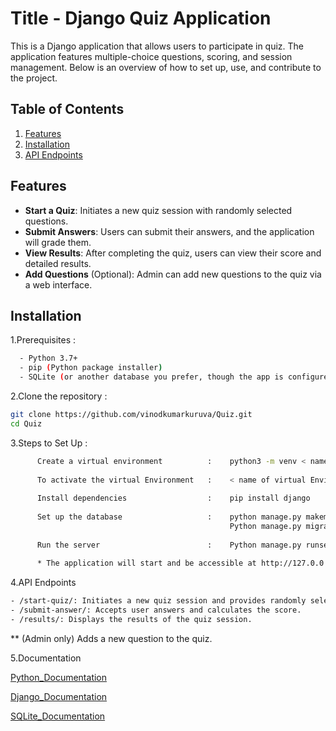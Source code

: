 
# Title -  Django Quiz Application

This is a Django application that allows users to participate in quiz. The application features multiple-choice questions, scoring, and session management. Below is an overview of how to set up, use, and contribute to the project.


## Table of Contents
1. [Features](#features)
2. [Installation](#installation)
3. [API Endpoints](#api-endpoints)


## Features
- **Start a Quiz**: Initiates a new quiz session with randomly selected questions.
- **Submit Answers**: Users can submit their answers, and the application will grade them.
- **View Results**: After completing the quiz, users can view their score and detailed results.
- **Add Questions** (Optional): Admin can add new questions to the quiz via a web interface.

## Installation

1.Prerequisites :

```bash
  - Python 3.7+
  - pip (Python package installer)
  - SQLite (or another database you prefer, though the app is configured for SQLite by default)
```

2.Clone the repository :

   ```bash
   git clone https://github.com/vinodkumarkuruva/Quiz.git
   cd Quiz
   ```

3.Steps to Set Up :

```bash
      Create a virtual environment          :    python3 -m venv < name of virtual Environment > 
       	
      To activate the virtual Environment   :    < name of virtual Environment >/Scripts/activate 
       
      Install dependencies                  :    pip install django
       
      Set up the database                   :    python manage.py makemigrations
                                                 Python manage.py migrate
       
      Run the server                        :    Python manage.py runserver 
       
      * The application will start and be accessible at http://127.0.0.1:5000

   ```

4.API Endpoints

```bash
- /start-quiz/: Initiates a new quiz session and provides randomly selected questions.
- /submit-answer/: Accepts user answers and calculates the score.
- /results/: Displays the results of the quiz session.
```

** (Admin only) Adds a new question to the quiz.


5.Documentation

[Python_Documentation](https://docs.python.org/3/)

[Django_Documentation](https://docs.djangoproject.com/en/5.1/)

[SQLite_Documentation](https://www.sqlite.org/docs.html)




